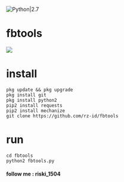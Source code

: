 ![Python|2.7](https://img.shields.io/badge/Python-2.7-blue.svg)
# fbtools
<img src="https://github.com/rz-id/fbtools/blob/master/Screenshot_20200402_233746.jpg"/>

# install
```
pkg update && pkg upgrade
pkg install git
pkg install python2
pip2 install requests
pip2 install mechanize
git clone https://github.com/rz-id/fbtools
```
# run
```
cd fbtools
python2 fbtools.py
```
#### follow me : riski_1504

